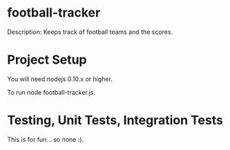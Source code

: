 football-tracker
================
Description: Keeps track of football teams and the scores.

Project Setup
=============

You will need nodejs 0.10.x or higher.

To run node football-tracker.js.

Testing, Unit Tests, Integration Tests
======================================

This is for fun... so none :).
